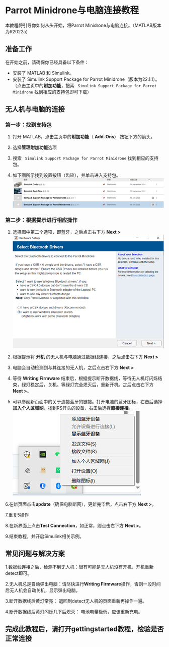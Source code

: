 # Parrot Minidrone与电脑连接教程

本教程将引导你如何从头开始，将Parrot Minidrone与电脑连接。（MATLAB版本为R2022a）

## 准备工作

在开始之前，请确保你已经具备以下条件：
- 安装了 MATLAB 和 Simulink。
- 安装了 Simulink Support Package for Parrot Minidrone（版本为22.1.1）。
  （点击主页中的**附加功能**，搜索 ` Simulink Support Package for Parrot Minidrone` 找到相应的支持包即可下载）

## 无人机与电脑的连接

### 第一步：找到支持包
1. 打开 MATLAB，点击主页中的**附加功能**（ **Add-Ons**） 按钮下方的箭头。

2. 选择**管理附加功能**选项

3. 搜索 ` Simulink Support Package for Parrot Minidrone` 找到相应的支持包。

4. 如下图所示找到设置按钮（齿轮），并单击进入支持包。
   ![设置按钮](image/找到设置.png)

### 第二步：根据提示进行相应操作

1. 选择图中第二个选项，即蓝牙，之后点击右下方 **Next >**  
   ![选择蓝牙](image/选择蓝牙.png)

2. 根据提示将 **开机** 的无人机与电脑通过数据线连接，之后点击右下方 **Next >**

3. 电脑会自动检测到与其连接的无人机，之后点击右下方 **Next >**

4. 等待 **Writing Firmware** 结束后，根据提示断开数据线，等待无人机灯闪烁结束，绿灯稳定后，关机。等绿灯完全熄灭后，重新开机。之后点击右下方 **Next >**。

5. 可以参阅新页面中的关于连接蓝牙的链接。打开电脑的蓝牙图标，右击后选择 **加入个人区域网**，找到RS开头的设备，右击后选择**直接连接**。
   ![选择加入个人区域网](image/个人区域网.png)

6.在新页面点击**update**（确保电脑断网），更新完毕后，点击右下方 **Next >**。

7.重复5操作

8.在新界面上点击**Test Connection**，如正常，则点击右下方 **Next >**。

9.结束教程，并开启Simulink相关示例。


## 常见问题与解决方案

1.数据线连接之后，检测不到无人机：很有可能是无人机没有开机，开机重新detect即可。

2.无人机总是自动弹出电脑：请尽快进行**Writing Firmware**操作，否则一段时间后无人机会自动关机，显示弹出电脑。

3.断开数据线后黄灯常亮： 退回到detect无人机的页面重新再操作一遍。

4.断开数据线后黄灯闪烁几下后熄灭： 电池电量极低，应该重新充电。

## 完成此教程后，请打开gettingstarted教程，检验是否正常连接

